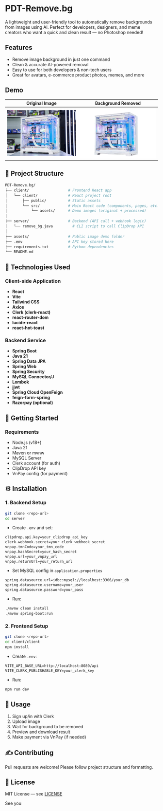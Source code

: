 # PDT-Remove.bg

A lightweight and user-friendly tool to automatically remove backgrounds from images using AI.
Perfect for developers, designers, and meme creators who want a quick and clean result — no Photoshop needed!

## Features

* Remove image background in just one command
* Clean & accurate AI-powered removal
* Easy to use for both developers & non-tech users
* Great for avatars, e-commerce product photos, memes, and more

## Demo

| Original Image | Background Removed |
| -------------- | ------------------ |
| ![](./client/src/assets/product-org.jpg)   | ![](./client/src/assets/product.jpg)      |


## 📁 Project Structure

```bash
PDT-Remove.bg/
├── client/                  # Frontend React app
│   └── client/              # React project root
│       ├── public/          # Static assets
│       └── src/             # Main React code (components, pages, etc.)
│           └── assets/      # Demo images (original + processed)
│
├── server/                  # Backend (API call + webhook logic)
│   └── remove_bg.java         # CLI script to call ClipDrop API
│
├── assets/                  # Public image demo folder
├── .env                     # API key stored here
├── requirements.txt         # Python dependencies
└── README.md
```

## 🚀 Technologies Used

### Client-side Application

* **React**
* **Vite**
* **Tailwind CSS**
* **Axios**
* **Clerk (clerk-react)**
* **react-router-dom**
* **lucide-react**
* **react-hot-toast**

### Backend Service

* **Spring Boot**
* **Java 21**
* **Spring Data JPA**
* **Spring Web**
* **Spring Security**
* **MySQL Connector/J**
* **Lombok**
* **jjwt**
* **Spring Cloud OpenFeign**
* **feign-form-spring**
* **Razorpay (optional)**

## 🚪 Getting Started

### Requirements

* Node.js (v18+)
* Java 21
* Maven or mvnw
* MySQL Server
* Clerk account (for auth)
* ClipDrop API key
* VnPay config (for payment)

## ⚙️ Installation

### 1. Backend Setup

```bash
git clone <repo-url>
cd server
```

* Create `.env` and set:

```properties
clipdrop.api.key=your_clipdrop_api_key
clerk.webhook.secret=your_clerk_webhook_secret
vnpay.tmnCode=your_tmn_code
vnpay.hashSecret=your_hash_secret
vnpay.url=your_vnpay_url
vnpay.returnUrl=your_return_url
```

* Set MySQL config in `application.properties`

```properties
spring.datasource.url=jdbc:mysql://localhost:3306/your_db
spring.datasource.username=your_user
spring.datasource.password=your_pass
```

* Run:

```bash
./mvnw clean install
./mvnw spring-boot:run
```

### 2. Frontend Setup

```bash
git clone <repo-url>
cd client/client
npm install
```

* Create `.env`:

```env
VITE_API_BASE_URL=http://localhost:8080/api
VITE_CLERK_PUBLISHABLE_KEY=your_clerk_key
```

* Run:

```bash
npm run dev
```

## 📅 Usage

1. Sign up/in with Clerk
2. Upload image
3. Wait for background to be removed
4. Preview and download result
5. Make payment via VnPay (if needed)

## ✍️ Contributing

Pull requests are welcome! Please follow project structure and formatting.

## 📖 License

MIT License — see [LICENSE](LICENSE)

See you
